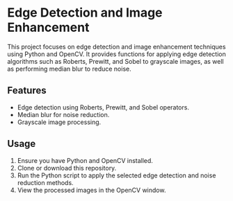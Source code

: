 # Edge Detection and Image Enhancement

This project focuses on edge detection and image enhancement techniques using Python and OpenCV. It provides functions for applying edge detection algorithms such as Roberts, Prewitt, and Sobel to grayscale images, as well as performing median blur to reduce noise.

## Features

- Edge detection using Roberts, Prewitt, and Sobel operators.
- Median blur for noise reduction.
- Grayscale image processing.

## Usage

1. Ensure you have Python and OpenCV installed.
2. Clone or download this repository.
3. Run the Python script to apply the selected edge detection and noise reduction methods.
4. View the processed images in the OpenCV window.